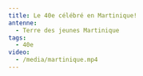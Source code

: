 ```yaml
---
title: Le 40e célébré en Martinique!
antenne:
  - Terre des jeunes Martinique
tags:
  - 40e
video:
  - /media/martinique.mp4
---
```

